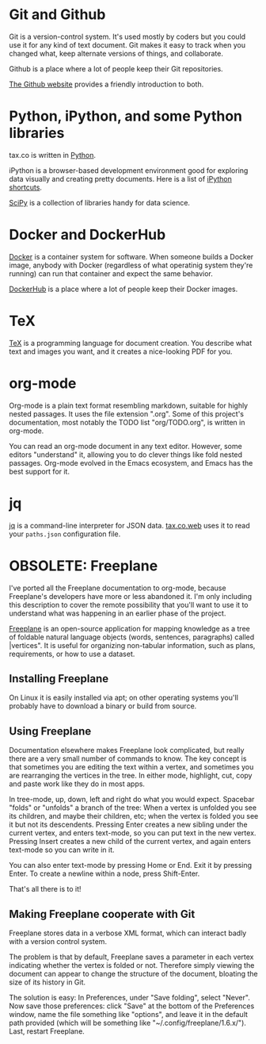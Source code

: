 # Git and Github

Git is a version-control system. It's used mostly by coders but you could use it for any kind of text document. Git makes it easy to track when you changed what, keep alternate versions of things, and collaborate.

Github is a place where a lot of people keep their Git repositories.

[The Github website](https://github.com/) provides a friendly introduction to both.


# Python, iPython, and some Python libraries

tax.co is written in [Python](https://www.python.org/).

iPython is a browser-based development environment good for exploring data visually and creating pretty documents. Here is a list of [iPython shortcuts](https://www.webucator.com/blog/wp-content/uploads/2015/07/IPython-Notebook-Shortcuts.pdfa).

[SciPy](https://www.scipy.org/) is a collection of libraries handy for data science.


# Docker and DockerHub

[Docker](https://www.docker.com) is a container system for software. When someone builds a Docker image, anybody with Docker (regardless of what operatinig system they're running) can run that container and expect the same behavior.

[DockerHub](hub.docker.com) is a place where a lot of people keep their Docker images.


# TeX

[TeX](https://www.tug.org/begin.html) is a programming language for document creation. You describe what text and images you want, and it creates a nice-looking PDF for you.


# org-mode

Org-mode is a plain text format resembling markdown,
suitable for highly nested passages. It uses the file extension ".org".
Some of this project's documentation, most notably the TODO list
"org/TODO.org", is written in org-mode.

You can read an org-mode document in any text editor.
However, some editors "understand" it,
allowing you to do clever things like fold nested passages.
Org-mode evolved in the Emacs ecosystem,
and Emacs has the best support for it.


# jq

[jq](https://jqlang.github.io/jq/)
is a command-line interpreter for JSON data.
[tax.co.web](https://github.com/ofiscal/tax.co.web)
uses it to read your `paths.json` configuration file.


# OBSOLETE: Freeplane

I've ported all the Freeplane documentation to org-mode,
because Freeplane's developers have more or less abandoned it.
I'm only including this description to cover the remote possibility
that you'll want to use it to understand what was happening in an earlier
phase of the project.

[Freeplane](https://www.freeplane.org/wiki/index.php/Home) is an open-source application for mapping knowledge as a tree of foldable natural language objects (words, sentences, paragraphs) called |vertices". It is useful for organizing non-tabular information, such as plans, requirements, or how to use a dataset.


## Installing Freeplane

On Linux it is easily installed via apt; on other operating systems you'll probably have to download a binary or build from source.


## Using Freeplane

Documentation elsewhere makes Freeplane look complicated, but really there are a very small number of commands to know. The key concept is that sometimes you are editing the text within a vertex, and sometimes you are rearranging the vertices in the tree. In either mode, highlight, cut, copy and paste work like they do in most apps.

In tree-mode, up, down, left and right do what you would expect. Spacebar "folds" or "unfolds" a branch of the tree: When a vertex is unfolded you see its children, and maybe their children, etc; when the vertex is folded you see it but not its descendents. Pressing Enter creates a new sibling under the current vertex, and enters text-mode, so you can put text in the new vertex. Pressing Insert creates a new child of the current vertex, and again enters text-mode so you can write in it.

You can also enter text-mode by pressing Home or End. Exit it by pressing Enter. To create a newline within a node, press Shift-Enter.

That's all there is to it!


## Making Freeplane cooperate with Git

Freeplane stores data in a verbose XML format, which can interact badly with a version control system.

The problem is that by default, Freeplane saves a parameter in each vertex indicating whether the vertex is folded or not. Therefore simply viewing the document can appear to change the structure of the document, bloating the size of its history in Git.

The solution is easy: In Preferences, under "Save folding", select "Never". Now save those preferences: click "Save" at the bottom of the Preferences window, name the file something like "options", and leave it in the default path provided (which will be something like "~/.config/freeplane/1.6.x/"). Last, restart Freeplane.
